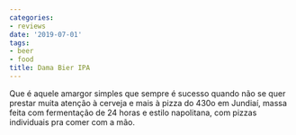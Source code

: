 ```yaml
---
categories:
- reviews
date: '2019-07-01'
tags:
- beer
- food
title: Dama Bier IPA
---
```


Que é aquele amargor simples que sempre é sucesso quando não se quer prestar muita atenção à cerveja e mais à pizza do 430o em Jundiaí, massa feita com fermentação de 24 horas e estilo napolitana, com pizzas individuais pra comer com a mão.